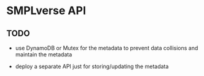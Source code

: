 # SMPLverse API

## TODO

- use DynamoDB or Mutex for the metadata to prevent data collisions and
  maintain the metadata

- deploy a separate API just for storing/updating the metadata
